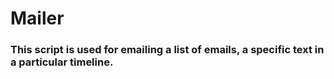 # Mailer

### This script is used for emailing a list of emails, a specific text in a particular timeline.
